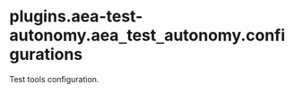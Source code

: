 <a name="plugins.aea-test-autonomy.aea_test_autonomy.configurations"></a>
# plugins.aea-test-autonomy.aea`_`test`_`autonomy.configurations

Test tools configuration.

